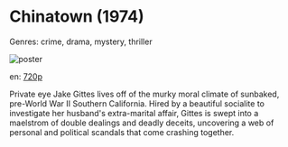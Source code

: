 # Chinatown (1974)

Genres: crime, drama, mystery, thriller

![poster](http://image.tmdb.org/t/p/w500/iIHO6FzF6lL4mA90rrmk3Y705XS.jpg)

en:
  [720p](magnet:?xt=urn:btih:785634B6787FF30256163FDB2622AEB5B1316C24&tr=udp://glotorrents.pw:6969/announce&tr=udp://tracker.opentrackr.org:1337/announce&tr=udp://torrent.gresille.org:80/announce&tr=udp://tracker.openbittorrent.com:80&tr=udp://tracker.coppersurfer.tk:6969&tr=udp://tracker.leechers-paradise.org:6969&tr=udp://p4p.arenabg.ch:1337&tr=udp://tracker.internetwarriors.net:1337)
  


Private eye Jake Gittes lives off of the murky moral climate of sunbaked, pre-World War II Southern California. Hired by a beautiful socialite to investigate her husband's extra-marital affair, Gittes is swept into a maelstrom of double dealings and deadly deceits, uncovering a web of personal and political scandals that come crashing together.